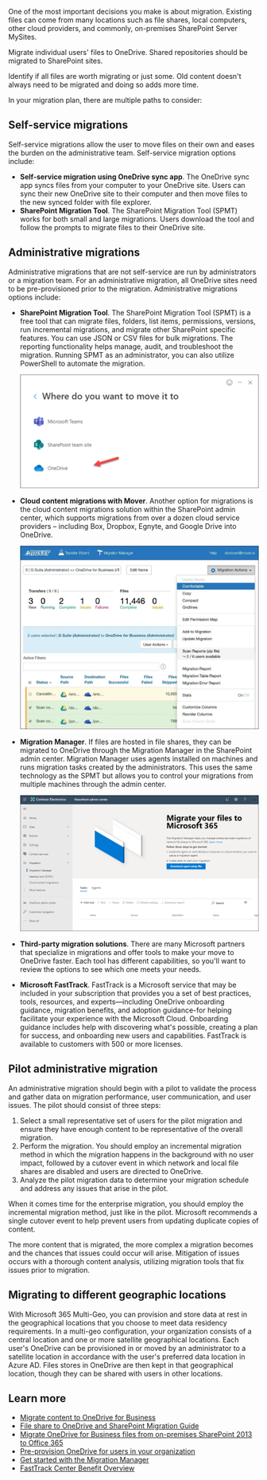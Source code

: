 One of the most important decisions you make is about migration. Existing files can come from many locations such as file shares, local computers, other cloud providers, and commonly, on-premises SharePoint Server MySites. 

Migrate individual users' files to OneDrive. Shared repositories should be migrated to SharePoint sites. 

Identify if all files are worth migrating or just some. Old content doesn't always need to be migrated and doing so adds more time. 

In your migration plan, there are multiple paths to consider:

## Self-service migrations
Self-service migrations allow the user to move files on their own and eases the burden on the administrative team. Self-service migration options include:

- **Self-service migration using OneDrive sync app**. The OneDrive sync app syncs files from your computer to your OneDrive site. Users can sync their new OneDrive site to their computer and then move files to the new synced folder with file explorer. 
- **SharePoint Migration Tool**. The SharePoint Migration Tool (SPMT) works for both small and large migrations. Users download the tool and follow the prompts to migrate files to their OneDrive site. 

## Administrative migrations
Administrative migrations that are not self-service are run by administrators or a migration team. For an administrative migration, all OneDrive sites need to be pre-provisioned prior to the migration. Administrative migrations options include:

- **SharePoint Migration Tool**. The SharePoint Migration Tool (SPMT) is a free tool that can migrate files, folders, list items, permissions, versions, run incremental migrations, and migrate other SharePoint specific features.  You can use JSON or CSV files for bulk migrations. The reporting functionality helps manage, audit, and troubleshoot the migration. Running SPMT as an administrator, you can also utilize PowerShell to automate the migration. 
 
   ![SharePoint Migration Tool](../media/migration-tool.png)
- **Cloud content migrations with Mover**. Another option for migrations is the cloud content migrations solution within the SharePoint admin center, which supports migrations from over a dozen cloud service providers – including Box, Dropbox, Egnyte, and Google Drive into OneDrive. 
 
   ![Cloud content migrations with Mover](../media/mover.png)
- **Migration Manager**. If files are hosted in file shares, they can be migrated to OneDrive through the Migration Manager in the SharePoint admin center. Migration Manager uses agents installed on machines and runs migration tasks created by the administrators. This uses the same technology as the SPMT but allows you to control your migrations from multiple machines through the admin center. 

   ![Migration Manager](../media/migration-manager.png)
- **Third-party migration solutions**. There are many Microsoft partners that specialize in migrations and offer tools to make your move to OneDrive faster. Each tool has different capabilities, so you'll want to review the options to see which one meets your needs. 
- **Microsoft FastTrack**. FastTrack is a Microsoft service that may be included in your subscription that provides you a set of best practices, tools, resources, and experts—including OneDrive onboarding guidance, migration benefits, and adoption guidance-for helping facilitate your experience with the Microsoft Cloud. Onboarding guidance includes help with discovering what's possible, creating a plan for success, and onboarding new users and capabilities.  FastTrack is available to customers with 500 or more licenses. 

## Pilot administrative migration 
An administrative migration should begin with a pilot to validate the process and gather data on migration performance, user communication, and user issues. The pilot should consist of three steps:
1.	Select a small representative set of users for the pilot migration and ensure they have enough content to be representative of the overall migration. 
1.	Perform the migration. You should employ an incremental migration method in which the migration happens in the background with no user impact, followed by a cutover event in which network and local file shares are disabled and users are directed to OneDrive. 
1.	Analyze the pilot migration data to determine your migration schedule and address any issues that arise in the pilot. 

When it comes time for the enterprise migration, you should employ the incremental migration method, just like in the pilot. Microsoft recommends a single cutover event to help prevent users from updating duplicate copies of content.

The more content that is migrated, the more complex a migration becomes and the chances that issues could occur will arise. Mitigation of issues occurs with a thorough content analysis, utilizing migration tools that fix issues prior to migration.

## Migrating to different geographic locations
With Microsoft 365 Multi-Geo, you can provision and store data at rest in the geographical locations that you choose to meet data residency requirements.  In a multi-geo configuration, your organization consists of a central location and one or more satellite geographical locations. Each user's OneDrive can be provisioned in or moved by an administrator to a satellite location in accordance with the user's preferred data location in Azure AD. Files stores in OneDrive are then kept in that geographical location, though they can be shared with users in other locations.

## Learn more
- [Migrate content to OneDrive for Business](/sharepointmigration/migrating-content-to-onedrive-for-business?azure-portal=true)
- [File share to OneDrive and SharePoint Migration Guide](/sharepointmigration/fileshare-to-odsp-migration-guide?azure-portal=true)
- [Migrate OneDrive for Business files from on-premises SharePoint 2013 to Office 365](https://support.office.com/article/migrate-onedrive-for-business-files-from-on-premises-sharepoint-2013-to-office-365-a9894a64-675a-4931-91f6-a76d94136edc?azure-portal=true)
- [Pre-provision OneDrive for users in your organization](/onedrive/pre-provision-accounts?azure-portal=true)
- [Get started with the Migration Manager](/sharepointmigration/mm-get-started?azure-portal=true)
- [FastTrack Center Benefit Overview](/fasttrack/O365-data-migration?azure-portal=true)
